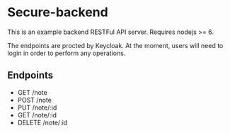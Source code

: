 # Secure-backend

This is an example backend RESTFul API server. Requires nodejs >= 6.

The endpoints are procted by Keycloak. At the moment, users will need to login in order to perform any operations.

## Endpoints

* GET /note
* POST /note
* PUT /note/:id
* GET /note/:id
* DELETE /note/:id
